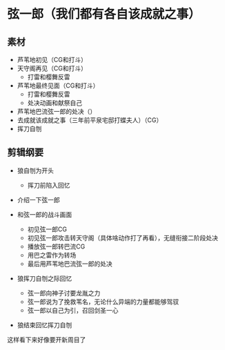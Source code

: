 # 弦一郎（我们都有各自该成就之事）
## 素材

- 芦苇地初见（CG和打斗）
- 天守阁再见（CG和打斗）
	* 打雷和樱舞反雷
- 芦苇地最终见面（CG和打斗）
	* 打雷和樱舞反雷
	* 处决动画和献祭自己
- 芦苇地巴流弦一郎的处决（）
- 去成就该成就之事（三年前平泉宅邸打蝶夫人）（CG）
- 挥刀自刎
## 剪辑纲要
* 狼自刎为开头
	* 挥刀前陷入回忆
* 介绍一下弦一郎
	
* 和弦一郎的战斗画面
	*  初见弦一郎CG
	* 初见弦一郎攻击转天守阁（具体啥动作打了再看），无缝衔接二阶段处决
	* 播放弦一郎转巴流CG
	* 用巴之雷作为转场
	* 最后用芦苇地巴流弦一郎的处决
* 狼挥刀自刎之际回忆
	* 弦一郎向神子讨要龙胤之力
	* 弦一郎说为了挽救苇名，无论什么异端的力量都能够驾驭
	* 弦一郎以自己为引，召回剑圣一心
* 狼结束回忆挥刀自刎

这样看下来好像要开新周目了
<!--stackedit_data:
eyJoaXN0b3J5IjpbLTQyNDU5OTEwMF19
-->